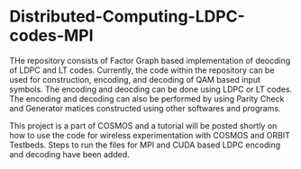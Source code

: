 # Distributed-Computing-LDPC-codes-MPI

THe repository consists of Factor Graph based implementation of deocding of LDPC and LT codes. Currently, the code within the repository can be used for construction, encoding, and decoding of QAM based input symbols. The encoding and deocding can be done using LDPC or LT codes. The encoding and decoding can also be performed by using Parity Check and Generator matices constructed using other softwares and programs.

This project is a part of COSMOS and a tutorial will be posted shortly on how to use the code for wireless experimentation with COSMOS and ORBIT Testbeds. Steps to run the files for MPI and CUDA based LDPC encoding and decoding have been added.
